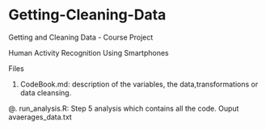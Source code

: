 # Getting-Cleaning-Data
Getting and Cleaning Data - Course Project

Human Activity Recognition Using Smartphones

Files


1. CodeBook.md: description of the variables, the data,transformations or data cleansing. 

@. run_analysis.R:  Step 5 analysis which contains all the code. Ouput avaerages_data.txt
